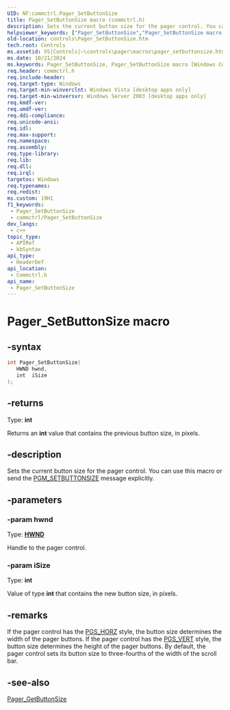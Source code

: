 ```yaml
---
UID: NF:commctrl.Pager_SetButtonSize
title: Pager_SetButtonSize macro (commctrl.h)
description: Sets the current button size for the pager control. You can use this macro or send the PGM_SETBUTTONSIZE message explicitly.
helpviewer_keywords: ["Pager_SetButtonSize","Pager_SetButtonSize macro [Windows Controls]","_win32_Pager_SetButtonSize","_win32_Pager_SetButtonSize_cpp","commctrl/Pager_SetButtonSize","controls.Pager_SetButtonSize","controls._win32_Pager_SetButtonSize"]
old-location: controls\Pager_SetButtonSize.htm
tech.root: Controls
ms.assetid: VS|Controls|~\controls\pager\macros\pager_setbuttonsize.htm
ms.date: 10/21/2024
ms.keywords: Pager_SetButtonSize, Pager_SetButtonSize macro [Windows Controls], _win32_Pager_SetButtonSize, _win32_Pager_SetButtonSize_cpp, commctrl/Pager_SetButtonSize, controls.Pager_SetButtonSize, controls._win32_Pager_SetButtonSize
req.header: commctrl.h
req.include-header: 
req.target-type: Windows
req.target-min-winverclnt: Windows Vista [desktop apps only]
req.target-min-winversvr: Windows Server 2003 [desktop apps only]
req.kmdf-ver: 
req.umdf-ver: 
req.ddi-compliance: 
req.unicode-ansi: 
req.idl: 
req.max-support: 
req.namespace: 
req.assembly: 
req.type-library: 
req.lib: 
req.dll: 
req.irql: 
targetos: Windows
req.typenames: 
req.redist: 
ms.custom: 19H1
f1_keywords:
 - Pager_SetButtonSize
 - commctrl/Pager_SetButtonSize
dev_langs:
 - c++
topic_type:
 - APIRef
 - kbSyntax
api_type:
 - HeaderDef
api_location:
 - Commctrl.h
api_name:
 - Pager_SetButtonSize
---
```


# Pager_SetButtonSize macro

## -syntax

```cpp
int Pager_SetButtonSize(
   HWND hwnd,
   int  iSize
);
```

## -returns

Type: **int**

Returns an <b>int</b> value that contains the previous button size, in pixels.


## -description

Sets the current button size for the pager control. You can use this macro or send the <a href="/windows/desktop/Controls/pgm-setbuttonsize">PGM_SETBUTTONSIZE</a> message explicitly.

## -parameters

### -param hwnd

Type: <b><a href="/windows/desktop/WinProg/windows-data-types">HWND</a></b>

Handle to the pager control.

### -param iSize

Type: <b>int</b>

Value of type <b>int</b> that contains the new button size, in pixels.

## -remarks

If the pager control has the <a href="/windows/desktop/Controls/pager-control-styles">PGS_HORZ</a> style, the button size determines the width of the pager buttons. If the pager control has the <a href="/windows/desktop/Controls/pager-control-styles">PGS_VERT</a> style, the button size determines the height of the pager buttons. By default, the pager control sets its button size to three-fourths of the width of the scroll bar.

## -see-also

<a href="/windows/desktop/api/commctrl/nf-commctrl-pager_getbuttonsize">Pager_GetButtonSize</a>
